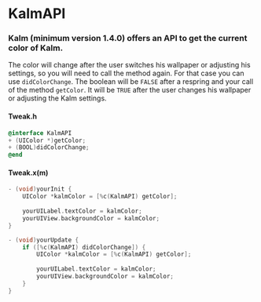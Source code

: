 # KalmAPI
### Kalm (minimum version 1.4.0) offers an API to get the current color of Kalm.

The color will change after the user switches his wallpaper or adjusting his settings, so you will need to call the method again. For that case you can use `didColorChange`. The boolean will be `FALSE` after a respring and your call of the method `getColor`. It will be `TRUE` after the user changes his wallpaper or adjusting the Kalm settings.

#### Tweak.h
```objectivec
@interface KalmAPI
+ (UIColor *)getColor;
+ (BOOL)didColorChange;
@end
```

#### Tweak.x(m)
```objectivec
- (void)yourInit {
	UIColor *kalmColor = [%c(KalmAPI) getColor];
	
	yourUILabel.textColor = kalmColor;
	yourUIView.backgroundColor = kalmColor;
}

- (void)yourUpdate {
	if ([%c(KalmAPI) didColorChange]) {
		UIColor *kalmColor = [%c(KalmAPI) getColor];
		
		yourUILabel.textColor = kalmColor;
		yourUIView.backgroundColor = kalmColor;
	}
}
```
